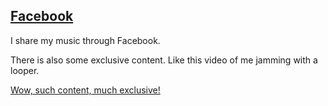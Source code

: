 ## <a href="https://facebook.com/poetkoemusic" target="_blank"><i class="fa fa-facebook-official"></i> Facebook</a>

I share my music through Facebook.

There is also some exclusive content. Like this video of me jamming with a looper.

<a href="https://facebook.com/poetkoemusic" target="_blank">Wow, such content, much exclusive!</a>
